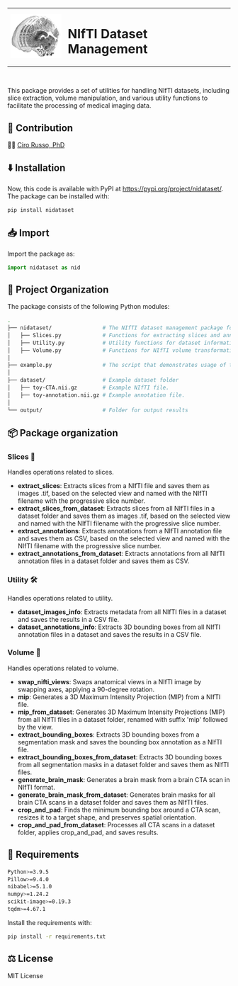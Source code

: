 <table>
  <tr>
    <td><img src="./images/logo.png" width="120px"></td>
    <td><h1>NIfTI Dataset Management</h1></td>
  </tr>
</table>

<br>

This package provides a set of utilities for handling NIfTI datasets, including slice extraction, volume manipulation, and various utility functions to facilitate the processing of medical imaging data.

## 🤝 Contribution
👨‍💻 [Ciro Russo, PhD](https://www.linkedin.com/in/ciro-russo-b14056100/)

## ⬇️ Installation
Now, this code is available with PyPI at https://pypi.org/project/nidataset/. The package can be installed with:

```bash
pip install nidataset
```

## 📥 Import
Import the package as:

```python
import nidataset as nid
```

## 📂 Project Organization

The package consists of the following Python modules:
```bash
.
├── nidataset/                # The NIfTI dataset management package folder
│   ├── Slices.py             # Functions for extracting slices and annotations from NIfTI files.
│   ├── Utility.py            # Utility functions for dataset information statistics.
│   ├── Volume.py             # Functions for NIfTI volume transformations and modifications.
│
├── example.py                # The script that demonstrates usage of the package.
│
├── dataset/                  # Example dataset folder
│   ├── toy-CTA.nii.gz        # Example NIfTI file.
│   ├── toy-annotation.nii.gz # Example annotation file.
│
└── output/                   # Folder for output results
```

## 📦 Package organization

### Slices 🩻
Handles operations related to slices.

- **extract_slices**: Extracts slices from a NIfTI file and saves them as images .tif, based on the selected view and named with the NIfTI filename with the progressive slice number.
- **extract_slices_from_dataset**: Extracts slices from all NIfTI files in a dataset folder and saves them as images .tif, based on the selected view and named with the NIfTI filename with the progressive slice number.
- **extract_annotations**: Extracts annotations from a NIfTI annotation file and saves them as CSV, based on the selected view and named with the NIfTI filename with the progressive slice number.
- **extract_annotations_from_dataset**: Extracts annotations from all NIfTI annotation files in a dataset folder and saves them as CSV.

### Utility 🛠️
Handles operations related to utility.

- **dataset_images_info**: Extracts metadata from all NIfTI files in a dataset and saves the results in a CSV file.
- **dataset_annotations_info**: Extracts 3D bounding boxes from all NIfTI annotation files in a dataset and saves the results in a CSV file.

### Volume 🧠
Handles operations related to volume.

- **swap_nifti_views**: Swaps anatomical views in a NIfTI image by swapping axes, applying a 90-degree rotation.
- **mip**: Generates a 3D Maximum Intensity Projection (MIP) from a NIfTI file.
- **mip_from_dataset**: Generates 3D Maximum Intensity Projections (MIP) from all NIfTI files in a dataset folder, renamed with suffix 'mip' followed by the view.
- **extract_bounding_boxes**: Extracts 3D bounding boxes from a segmentation mask and saves the bounding box annotation as a NIfTI file.
- **extract_bounding_boxes_from_dataset**: Extracts 3D bounding boxes from all segmentation masks in a dataset folder and saves them as NIfTI files.
- **generate_brain_mask**: Generates a brain mask from a brain CTA scan in NIfTI format.
- **generate_brain_mask_from_dataset**: Generates brain masks for all brain CTA scans in a dataset folder and saves them as NIfTI files.
- **crop_and_pad**: Finds the minimum bounding box around a CTA scan, resizes it to a target shape, and preserves spatial orientation.
- **crop_and_pad_from_dataset**: Processes all CTA scans in a dataset folder, applies crop_and_pad, and saves results.

## 🚨 Requirements

```bash
Python>=3.9.5
Pillow>=9.4.0
nibabel>=5.1.0
numpy>=1.24.2
scikit-image>=0.19.3
tqdm>=4.67.1
```

Install the requirements with:
```bash
pip install -r requirements.txt
```

## ⚖️ License

MIT License

